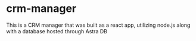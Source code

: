# crm-manager
This is a CRM manager that was built as a react app, utilizing node.js along with a database hosted through Astra DB


